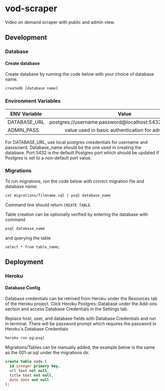 # vod-scraper

Video on demand scraper with public and admin view.

## Development

### Database

#### Create database

Create database by running the code below with your choice of database name.

```bash
createdb [database name]
```

### Environment Variables


| ENV Variable  | Value         |
| ------------- |:-------------:|
| DATABASE_URL  | postgres://username:password@localhost:5432/database_name|
| ADMIN_PASS    | value used in basic authentication for admin access      |

For DATABASE_URL, use local postgres cresdentials for username and passsowrd. Database_name should be the one used in creating the database. Port 5432 is the default Postgres port which should be updated if Postgres is set to a non-default port value.

### Migrations

To run migrations, run the code below with correct migration file and database name:

```bash
cat migrations/filename.sql | psql database_name
```

Command line should return `CREATE TABLE`.

Table creation can be optionally verified by entering the database with command

```bash
psql database_name
```

and querying the table

```psql
select * from table_name;
```

## Deployment

### Heroku

#### Database Config

Database credentials can be retrived from Heroku under the Resources tab of the Heroku project. Click Heroku Postgres::Database under the Add-ons section and access Database Credentials in the Settings tab.

Replace host, user, and database fields with Database Credentials and run in terminal. There will be password prompt which requires the password in Heroku's Database Credentials

```bash
heroku run pg:psql
```

Migrations/Tables can be manually added, the example below is the same as the 001-ar.sql under the migrations dir.

```sql
create table vods (
  id integer primary key,
  url text not null,
  title text not null,
  date date not null
);
```
